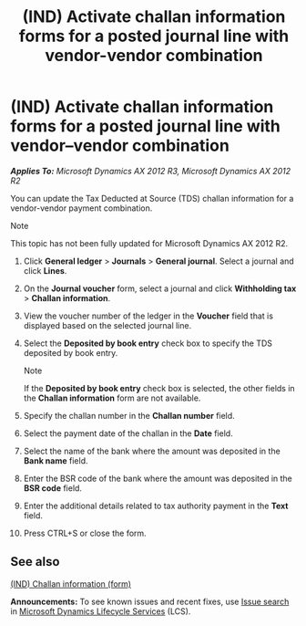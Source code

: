 ﻿---
title: (IND) Activate challan information forms for a posted journal line with vendor-vendor combination
TOCTitle: (IND) Activate challan information forms for a posted journal line with vendor-vendor combination
ms:assetid: 5c893d02-239f-4e0d-b933-c6e7fcbdf272
ms:mtpsurl: https://technet.microsoft.com/en-us/library/JJ677850(v=AX.60)
ms:contentKeyID: 49385814
ms.date: 04/18/2014
mtps_version: v=AX.60
---

# (IND) Activate challan information forms for a posted journal line with vendor–vendor combination 


_**Applies To:** Microsoft Dynamics AX 2012 R3, Microsoft Dynamics AX 2012 R2_

You can update the Tax Deducted at Source (TDS) challan information for a vendor-vendor payment combination.


> [!NOTE]
> <P>This topic has not been fully updated for Microsoft Dynamics AX 2012 R2.</P>



1.  Click **General ledger** \> **Journals** \> **General journal**. Select a journal and click **Lines**.

2.  On the **Journal voucher** form, select a journal and click **Withholding tax** \> **Challan information**.

3.  View the voucher number of the ledger in the **Voucher** field that is displayed based on the selected journal line.

4.  Select the **Deposited by book entry** check box to specify the TDS deposited by book entry.
    

    > [!NOTE]
    > <P>If the <STRONG>Deposited by book entry</STRONG> check box is selected, the other fields in the <STRONG>Challan information</STRONG> form are not available.</P>



5.  Specify the challan number in the **Challan number** field.

6.  Select the payment date of the challan in the **Date** field.

7.  Select the name of the bank where the amount was deposited in the **Bank name** field.

8.  Enter the BSR code of the bank where the amount was deposited in the **BSR code** field.

9.  Enter the additional details related to tax authority payment in the **Text** field.

10. Press CTRL+S or close the form.

## See also

[(IND) Challan information (form)](https://technet.microsoft.com/en-us/library/jj677847\(v=ax.60\))

  
**Announcements:** To see known issues and recent fixes, use [Issue search](http://go.microsoft.com/fwlink/?linkid=389258) in [Microsoft Dynamics Lifecycle Services](http://go.microsoft.com/fwlink/?linkid=306505) (LCS).

